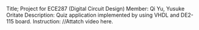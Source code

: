 Title; Project for ECE287 (Digital Circuit Design)
Member: Qi Yu, Yusuke Oritate
Description: Quiz application implemented by using VHDL and DE2-115 board.
Instruction: //Attatch video here.
